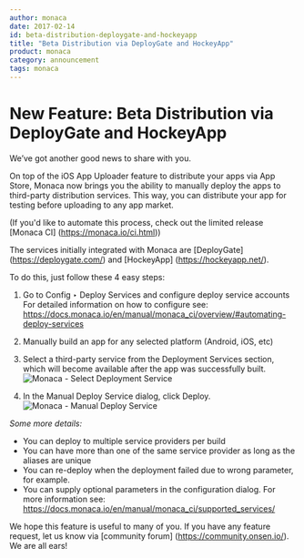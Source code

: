 ```yaml
---
author: monaca
date: 2017-02-14
id: beta-distribution-deploygate-and-hockeyapp
title: "Beta Distribution via DeployGate and HockeyApp"
product: monaca
category: announcement
tags: monaca
---
```


# New Feature: Beta Distribution via DeployGate and HockeyApp

We’ve got another good news to share with you.

On top of the iOS App Uploader feature to distribute your apps via App Store,  Monaca now brings you the ability to manually deploy the apps to third-party distribution services. This way, you can distribute your app for testing before uploading to any app market. 

(If you'd like to automate this process, check out the limited release [Monaca CI] (https://monaca.io/ci.html))

The services initially integrated with Monaca are [DeployGate] (https://deploygate.com/)  and [HockeyApp] (https://hockeyapp.net/).  

To do this, just follow these 4 easy steps:

1. Go to  Config ‣ Deploy Services and configure deploy service accounts
    For detailed information on how to configure see:    
    https://docs.monaca.io/en/manual/monaca_ci/overview/#automating-deploy-services

2. Manually build an app for any selected platform (Android, iOS, etc)

3. Select a third-party service from the Deployment Services section, which will become available after the app was successfully built.
![Monaca - Select Deployment Service](https://github.com/OnsenUI/onsen.io/blob/master/blog/content/images/2017/Feb/Monaca_Build_Result_Page.png)

4. In the Manual Deploy Service dialog, click Deploy.
![Monaca - Manual Deploy Service](https://github.com/OnsenUI/onsen.io/blob/master/blog/content/images/2017/Feb/Monaca_ManualDeploy_Dialog.png)

*Some more details:*
- You can deploy to multiple service providers per build 
- You can have more than one of the same service provider as long as the aliases are unique
- You can re-deploy when the deployment failed due to wrong parameter, for example.
- You can supply optional parameters in the configuration dialog. 
   For more information see: https://docs.monaca.io/en/manual/monaca_ci/supported_services/


We hope this feature is useful to many of you. 
If you have any feature request, let us know via [community forum] (https://community.onsen.io/). We are all ears!
